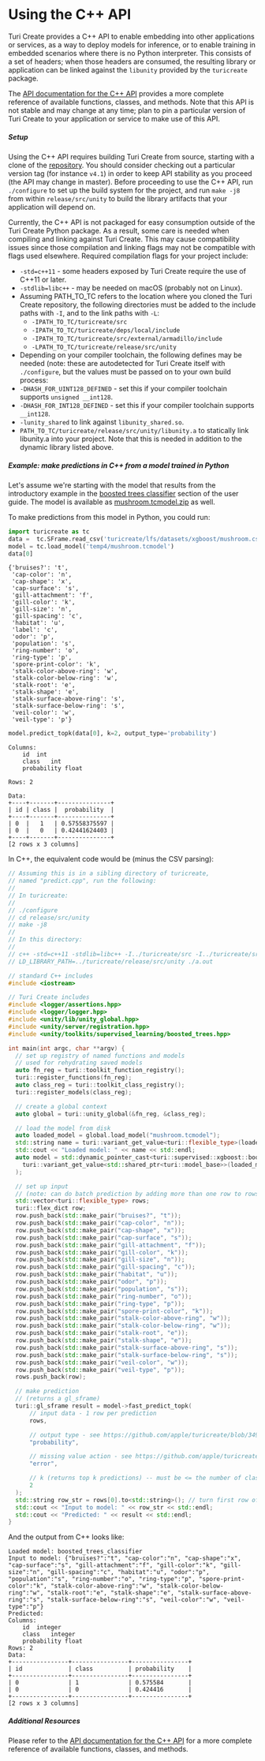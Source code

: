 # Using the C++ API

Turi Create provides a C++ API to enable embedding into other applications or services, as a way to deploy models for inference, or to enable training in embedded scenarios where there is no Python interpreter. This consists of a set of headers; when those headers are consumed, the resulting library or application can be linked against the `libunity` provided by the `turicreate` package.

The [API documentation for the C++ API](https://apple.github.io/turicreate/docs/cpp/) provides a more complete reference of available functions, classes, and methods. Note that this API is not stable and may change at any time; plan to pin a particular version of Turi Create to your application or service to make use of this API.

##### Setup

Using the C++ API requires building Turi Create from source, starting with a clone of the [repository](git@github.com:apple/turicreate.git). You should consider checking out a particular version tag (for instance `v4.1`) in order to keep API stability as you proceed (the API may change in master). Before proceeding to use the C++ API, run `./configure` to set up the build system for the project, and run `make -j8` from within `release/src/unity` to build the library artifacts that your application will depend on.

Currently, the C++ API is not packaged for easy consumption outside of the Turi Create Python package. As a result, some care is needed when compiling and linking against Turi Create. This may cause compatibility issues since those compilation and linking flags may not be compatible with flags used elsewhere. Required compilation flags for your project include:

* `-std=c++11` - some headers exposed by Turi Create require the use of C++11 or later.
* `-stdlib=libc++` - may be needed on macOS (probably not on Linux).
* Assuming PATH_TO_TC refers to the location where you cloned the Turi Create repository, the following directories must be added to the include paths with `-I`, and to the link paths with `-L`:
  * `-IPATH_TO_TC/turicreate/src`
  * `-IPATH_TO_TC/turicreate/deps/local/include`
  * `-IPATH_TO_TC/turicreate/src/external/armadillo/include`
  * `-LPATH_TO_TC/turicreate/release/src/unity`
* Depending on your compiler toolchain, the following defines may be needed (note: these are autodetected for Turi Create itself with `./configure`, but the values must be passed on to your own build process:
* `-DHASH_FOR_UINT128_DEFINED` - set this if your compiler toolchain supports `unsigned __int128`.
* `-DHASH_FOR_INT128_DEFINED` - set this if your compiler toolchain supports `__int128`.
* `-lunity_shared` to link against `libunity_shared.so`.
* `PATH_TO_TC/turicreate/release/src/unity/libunity.a` to statically link libunity.a into your project. Note that this is needed in addition to the dynamic library listed above.

##### Example: make predictions in C++ from a model trained in Python

Let's assume we're starting with the model that results from the introductory example in the [boosted trees classifier](https://github.com/apple/turicreate/blob/3490286b27ff5d79cb90d09fe026d5671ce990c7/userguide/supervised-learning/boosted_trees_classifier.md#gradient-boosted-regression-trees) section of the user guide. The model is available as [mushroom.tcmodel.zip](https://github.com/apple/turicreate/files/1654991/mushroom.tcmodel.zip) as well.

To make predictions from this model in Python, you could run:
```python
import turicreate as tc
data =  tc.SFrame.read_csv('turicreate/lfs/datasets/xgboost/mushroom.csv')
model = tc.load_model('temp4/mushroom.tcmodel')
data[0]
```
```
{'bruises?': 't',
 'cap-color': 'n',
 'cap-shape': 'x',
 'cap-surface': 's',
 'gill-attachment': 'f',
 'gill-color': 'k',
 'gill-size': 'n',
 'gill-spacing': 'c',
 'habitat': 'u',
 'label': 'c',
 'odor': 'p',
 'population': 's',
 'ring-number': 'o',
 'ring-type': 'p',
 'spore-print-color': 'k',
 'stalk-color-above-ring': 'w',
 'stalk-color-below-ring': 'w',
 'stalk-root': 'e',
 'stalk-shape': 'e',
 'stalk-surface-above-ring': 's',
 'stalk-surface-below-ring': 's',
 'veil-color': 'w',
 'veil-type': 'p'}
```
```python
model.predict_topk(data[0], k=2, output_type='probability')
```
```
Columns:
	id	int
	class	int
	probability	float

Rows: 2

Data:
+----+-------+---------------+
| id | class |  probability  |
+----+-------+---------------+
| 0  |   1   | 0.57558375597 |
| 0  |   0   | 0.42441624403 |
+----+-------+---------------+
[2 rows x 3 columns]
```

In C++, the equivalent code would be (minus the CSV parsing):
```cpp
// Assuming this is in a sibling directory of turicreate,
// named "predict.cpp", run the following:
//
// In turicreate:
//
// ./configure
// cd release/src/unity
// make -j8
//
// In this directory:
//
// c++ -std=c++11 -stdlib=libc++ -I../turicreate/src -I../turicreate/src/platform -I../turicreate/deps/local/include -I../turicreate/src/external/armadillo/include -DHASH_FOR_UINT128_DEFINED -DHASH_FOR_INT128_DEFINED -L../turicreate/release/src/unity -lunity_shared predict.cpp ../turicreate/release/src/unity/libunity.a
// LD_LIBRARY_PATH=../turicreate/release/src/unity ./a.out

// standard C++ includes
#include <iostream>

// Turi Create includes
#include <logger/assertions.hpp>
#include <logger/logger.hpp>
#include <unity/lib/unity_global.hpp>
#include <unity/server/registration.hpp>
#include <unity/toolkits/supervised_learning/boosted_trees.hpp>

int main(int argc, char **argv) {
  // set up registry of named functions and models
  // used for rehydrating saved models
  auto fn_reg = turi::toolkit_function_registry();
  turi::register_functions(fn_reg);
  auto class_reg = turi::toolkit_class_registry();
  turi::register_models(class_reg);

  // create a global context
  auto global = turi::unity_global(&fn_reg, &class_reg);

  // load the model from disk
  auto loaded_model = global.load_model("mushroom.tcmodel");
  std::string name = turi::variant_get_value<turi::flexible_type>(loaded_model["model_name"]);
  std::cout << "Loaded model: " << name << std::endl;
  auto model = std::dynamic_pointer_cast<turi::supervised::xgboost::boosted_trees_classifier>(
    turi::variant_get_value<std::shared_ptr<turi::model_base>>(loaded_model["model"])
  );

  // set up input
  // (note: can do batch prediction by adding more than one row to rows)
  std::vector<turi::flexible_type> rows;
  turi::flex_dict row;
  row.push_back(std::make_pair("bruises?", "t"));
  row.push_back(std::make_pair("cap-color", "n"));
  row.push_back(std::make_pair("cap-shape", "x"));
  row.push_back(std::make_pair("cap-surface", "s"));
  row.push_back(std::make_pair("gill-attachment", "f"));
  row.push_back(std::make_pair("gill-color", "k"));
  row.push_back(std::make_pair("gill-size", "n"));
  row.push_back(std::make_pair("gill-spacing", "c"));
  row.push_back(std::make_pair("habitat", "u"));
  row.push_back(std::make_pair("odor", "p"));
  row.push_back(std::make_pair("population", "s"));
  row.push_back(std::make_pair("ring-number", "o"));
  row.push_back(std::make_pair("ring-type", "p"));
  row.push_back(std::make_pair("spore-print-color", "k"));
  row.push_back(std::make_pair("stalk-color-above-ring", "w"));
  row.push_back(std::make_pair("stalk-color-below-ring", "w"));
  row.push_back(std::make_pair("stalk-root", "e"));
  row.push_back(std::make_pair("stalk-shape", "e"));
  row.push_back(std::make_pair("stalk-surface-above-ring", "s"));
  row.push_back(std::make_pair("stalk-surface-below-ring", "s"));
  row.push_back(std::make_pair("veil-color", "w"));
  row.push_back(std::make_pair("veil-type", "p"));
  rows.push_back(row);

  // make prediction
  // (returns a gl_sframe)
  turi::gl_sframe result = model->fast_predict_topk(
      // input data - 1 row per prediction
      rows,

      // output type - see https://github.com/apple/turicreate/blob/3490286b27ff5d79cb90d09fe026d5671ce990c7/src/unity/toolkits/supervised_learning/supervised_learning.hpp#L47
      "probability",

      // missing value action - see https://github.com/apple/turicreate/blob/3490286b27ff5d79cb90d09fe026d5671ce990c7/src/ml_data/ml_data_column_modes.hpp#L27
      "error",

      // k (returns top k predictions) -- must be <= the number of classes
      2
  );
  std::string row_str = rows[0].to<std::string>(); // turn first row of input into a string
  std::cout << "Input to model: " << row_str << std::endl;
  std::cout << "Predicted: " << result << std::endl;
}
```
And the output from C++ looks like:
```
Loaded model: boosted_trees_classifier
Input to model: {"bruises?":"t", "cap-color":"n", "cap-shape":"x", "cap-surface":"s", "gill-attachment":"f", "gill-color":"k", "gill-size":"n", "gill-spacing":"c", "habitat":"u", "odor":"p", "population":"s", "ring-number":"o", "ring-type":"p", "spore-print-color":"k", "stalk-color-above-ring":"w", "stalk-color-below-ring":"w", "stalk-root":"e", "stalk-shape":"e", "stalk-surface-above-ring":"s", "stalk-surface-below-ring":"s", "veil-color":"w", "veil-type":"p"}
Predicted: 
Columns:
    id	integer
    class	integer
    probability	float
Rows: 2
Data:
+----------------+----------------+----------------+
| id             | class          | probability    |
+----------------+----------------+----------------+
| 0              | 1              | 0.575584       |
| 0              | 0              | 0.424416       |
+----------------+----------------+----------------+
[2 rows x 3 columns]
```

##### Additional Resources

Please refer to the [API documentation for the C++ API](https://apple.github.io/turicreate/docs/cpp/) for a more complete reference of available functions, classes, and methods.
